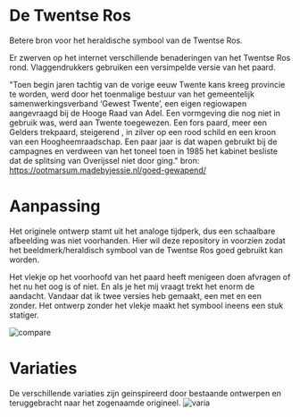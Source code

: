 # De Twentse Ros
Betere bron voor het heraldische symbool van de Twentse Ros.

Er zwerven op het internet verschillende benaderingen van het Twentse Ros rond. Vlaggendrukkers gebruiken een versimpelde versie van het paard.

"Toen begin jaren tachtig van de vorige eeuw Twente kans kreeg provincie te worden, werd door het toenmalige bestuur van het gemeentelijk samenwerkingsverband  ‘Gewest Twente’, een eigen regiowapen aangevraagd bij de Hooge Raad van Adel. Een vormgeving die nog niet in gebruik was, werd aan Twente toegewezen. Een fors paard, meer een Gelders trekpaard, steigerend , in zilver op een rood schild en een kroon van een Hoogheemraadschap. Een paar jaar is dat wapen gebruikt bij de campagnes en verdween van het toneel toen in 1985 het kabinet besliste dat de splitsing van Overijssel niet door ging."
bron: https://ootmarsum.madebyjessie.nl/goed-gewapend/

# Aanpassing
Het originele ontwerp stamt uit het analoge tijdperk, dus een schaalbare afbeelding was niet voorhanden. Hier wil deze repository in voorzien zodat het beeldmerk/heraldisch symbool van de Twentse Ros goed gebruikt kan worden.

Het vlekje op het voorhoofd van het paard heeft menigeen doen afvragen of het nu het oog is of niet. En als je het mij vraagt trekt het enorm de aandacht. Vandaar dat ik twee versies heb gemaakt, een met en een zonder. Het ontwerp zonder het vlekje maakt het symbool ineens een stuk statiger.

![compare](https://user-images.githubusercontent.com/39619732/226985581-7bc2fd8a-bde2-4a23-b86f-e2a1264a7c6d.svg)


# Variaties
De verschillende variaties zijn geinspireerd door bestaande ontwerpen en teruggebracht naar het zogenaamde origineel.
![varia](https://user-images.githubusercontent.com/39619732/226978815-3a227ed6-14ba-4c56-9ade-45f7dcef3e67.svg)
